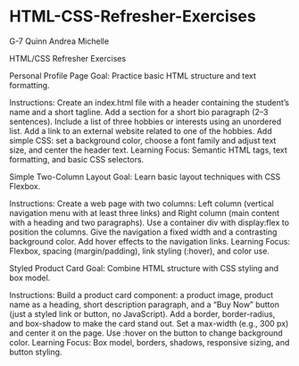 # HTML-CSS-Refresher-Exercises
G-7
Quinn
Andrea
Michelle

HTML/CSS Refresher Exercises

Personal Profile Page
Goal: Practice basic HTML structure and text formatting.

Instructions:
Create an index.html file with a header containing the student’s name and a short tagline.
Add a section for a short bio paragraph (2–3 sentences).
Include a list of three hobbies or interests using an unordered list.
Add a link to an external website related to one of the hobbies.
Add simple CSS: set a background color, choose a font family and adjust text size, and center the header text.
Learning Focus: Semantic HTML tags, text formatting, and basic CSS selectors.


Simple Two-Column Layout
Goal: Learn basic layout techniques with CSS Flexbox.

Instructions:
Create a web page with two columns: Left column (vertical navigation menu with at least three links) and Right column (main content with a heading and two paragraphs).
Use a container div with display:flex to position the columns.
Give the navigation a fixed width and a contrasting background color.
Add hover effects to the navigation links.
Learning Focus: Flexbox, spacing (margin/padding), link styling (:hover), and color use.


Styled Product Card
Goal: Combine HTML structure with CSS styling and box model.

Instructions:
Build a product card component: a product image, product name as a heading, short description paragraph, and a “Buy Now” button (just a styled link or button, no JavaScript).
Add a border, border-radius, and box-shadow to make the card stand out.
Set a max-width (e.g., 300 px) and center it on the page.
Use :hover on the button to change background color.
Learning Focus: Box model, borders, shadows, responsive sizing, and button styling.
